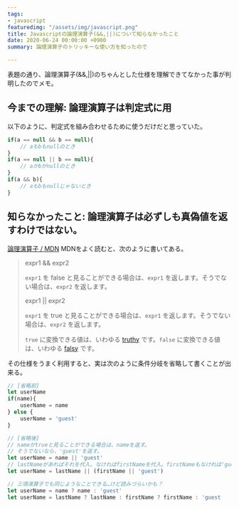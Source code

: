 ```yaml
---
tags:
- javascript
featuredimg: "/assets/img/javascript.png"
title: Javascriptの論理演算子(&&,||)について知らなかったこと
date: 2020-06-24 00:00:00 +0900
summary: 論理演算子のトリッキーな使い方を知ったので

---
```

表題の通り、論理演算子(&&,||)のちゃんとした仕様を理解できてなかった事が判明したのでメモ。

## 今までの理解: 論理演算子は判定式に用

以下のように、判定式を組み合わせるために使うだけだと思っていた。

``` javascript
if(a == null && b == null){
    // aもbもnullのとき
}
if(a == null || b == null){
    // aかbがnullのとき
}
if(a && b){
    // aもbもnullじゃないとき
}
```

## 知らなかったこと: 論理演算子は必ずしも真偽値を返すわけではない。

[論理演算子 / MDN](https://developer.mozilla.org/ja/docs/Web/JavaScript/Reference/Operators/Logical_Operators) MDNをよく読むと、次のように書いてある。

> expr1 && expr2
>
> `expr1` を false と見ることができる場合は、`expr1` を返します。そうでない場合は、`expr2` を返します。
>
> expr1 || expr2
>
> `expr1` を true と見ることができる場合は、`expr1` を返します。そうでない場合は、`expr2` を返します。
>
> `true` に変換できる値は、いわゆる [truthy](https://developer.mozilla.org/ja/docs/Glossary/Truthy) です。`false` に変換できる値は、いわゆる [falsy](https://developer.mozilla.org/ja/docs/Glossary/Falsy) です。

その仕様をうまく利用すると、実は次のように条件分岐を省略して書くことが出来る。

```js
// [省略前]
let userName
if(name){
	userName = name
} else {
	userName = 'guest'
}

// [省略後]
// nameがtrueと見ることができる場合は、nameを返す。
// そうでないなら、'guest'を返す。
let userName = name || 'guest'
// lastNameがあればそれを代入。なければfirstNameを代入。firstNameもなければ'guest'を代入。
let userName = lastName || (firstName || 'guest')

// 三項演算子でも同じようなことできる…けど読みづらいかも？
let userName = name ? name : 'guest'
let userName = lastName ? lastName : firstName ? firstName : 'guest
```